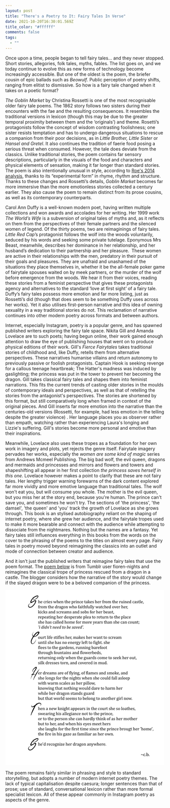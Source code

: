 ```yaml
---
layout: post
title: "There's a Poetry to It: Fairy Tales In Verse"
date: 2021-10-20T16:30:01.569Z
title_color: "#ffffff"
comments: false
tags:
  - ""
---
```

Once upon a time, people began to tell fairy tales... and they never stopped. Short stories, allegories, folk tales, myths, fables. The list goes on, and we today continue to evolve this as new forms of technology become increasingly accessible. But one of the oldest is the poem, the briefer cousin of epic ballads such as *Beowulf*. Public perception of poetry shifts, ranging from elitist to dismissive. So how is a fairy tale changed when it takes on a poetic format?

*The Goblin Market* by Christina Rossetti is one of the most recognisable older fairy tale poems. The 1862 story follows two sisters during their encounters with the fae and the resulting consequences. It resembles the traditional versions in lexicon (though this may be due to the greater temporal proximity between them and the ‘originals’) and theme. Rosetti’s protagonists follow the concept of wisdom contrasting foolishness; one sister resists temptation and has to undergo dangerous situations to rescue a companion from their poor decisions, as in *Little Brother, Little Sister* or *Hansel and Gretel*. It also continues the tradition of faerie food posing a serious threat when consumed. However, the tale does deviate from the classics. Unlike traditional stories, the poem contains far sensory descriptions, particularly in the visuals of the food and characters and physical elements of sensation, making it far longer than standard stories. The poem is also intentionally unusual in style, according to [Roe's 2014 analysis](https://www.bl.uk/romantics-and-victorians/articles/an-introduction-to-goblin-market), thanks to its “experimental form” in rhyme, rhythm and structure. Thanks to these changes and Rossetti’s details, *Goblin Market* becomes far more immersive than the more emotionless stories collected a century earlier. They also cause the poem to remain distinct from its prose cousins, as well as its contemporary counterparts.

Carol Ann Duffy is a well-known modern poet, having written multiple collections and won awards and accolades for her writing. Her 1999 work *The World’s Wife* is a subversion of original tales of myths and, as it reflects on them from the perspectives of their female partners and the silenced women of legend. Of the thirty poems, two are reimaginings of fairy tales. *Little Red Cap*’s protagonist follows the wolf into the woods voluntarily, seduced by his words and seeking some private tutelage. Eponymous Mrs Beast, meanwhile, describes her dominance in her relationship, and her husband’s dedication to their partnership and her pleasure.  These women are active in their relationships with the men, predatory in their pursuit of their goals and pleasures. They are unafraid and unashamed of the situations they place themselves in, whether it be the all-female poker game of fairytale spouses waited on by meek partners, or the murder of the wolf before emergence from the woods. We hear it from their voices, reading these stories from a feminist perspective that gives these protagonists agency and alternatives to the standard ‘love at first sight’ of a fairy tale. Duffy’s fairy tales possess more emotion and far more listing, just as Rossetti’s did (though that does seem to be something Duffy uses across her works). Yet it also utilises first-person narrative and this idea of owning sexuality in a way traditional stories do not. This reclamation of narrative continues into other modern poetry across formats and between authors.

Internet, especially Instagram, poetry is a popular genre, and has spawned published writers exploring the fairy tale space. Nikita Gill and Amanda Lovelace are to such poets; having begun online, their work gained enough attention to draw the eye of publishing houses that went on to produce physical editions of their work. Gill's *Fierce Fairytales* takes traditional stories of childhood and, like Duffy, retells them from alternative perspectives. These narratives humanise villains and return autonomy to previously passive or foolish protagonists. Captain Hook is seeking revenge for a callous teenage heartbreak; The Hatter's madness was induced by gaslighting; the princess was put in the tower to prevent her becoming the dragon. Gill takes classical fairy tales and shapes them into feminist narrations. This fits the current trends of casting older stories in the moulds of contemporary ideals and perspectives, as well as that of retelling the stories from the antagonist's perspectives. The stories are shortened by this format, but still comparatively long when framed in context of the original pieces. And Gill inserts far more emotion into the narrative than the centuries-old versions (Rossetti, for example, had less emotion in the telling despite the greater violence) . Her language places you as observer rather than empath, watching rather than experiencing Laura's longing and Lizzie's suffering. Gill's stories become more personal and emotive than their inspirations.

Meanwhile, Lovelace also uses these tropes as a foundation for her own work in imagery and plots, yet rejects the genre itself. Fairytale imagery pervades her works, especially the *women are some kind of magic* series from Andrews Mcmeel Publishing. The big bad wolf, the evil queen, dragons and mermaids and princesses and mirrors and flowers and towers and shapeshifting all appear in her first collection *the princess saves herself in this one*. Lovelace however makes a point to clarify that these are not fairy tales. Her lengthy trigger warning forewarns of the dark content explored far more vividly and more emotive language than traditional tales. The wolf won't eat you, but will consume you whole. The mother is the evil queen, but you miss her at the story end, because you're human. The prince can't save you, and sometimes he won't try. The sections of 'the princess', 'the damsel', 'the queen' and 'you' track the growth of Lovelace as she grows through. This book is an stylised autobiography reliant on the shaping of internet poetry, where she grew her audience, and the fairytale tropes used to make it more bearable and connect with the audience while attempting to dissociate from the nightmares. Nothing but the names are a fantasy. Yet fairy tales still influences everything in this books from the words on the cover to the phrasing of the poems to the titles on almost every page. Fairy tales in poetry moved beyond reimagining the classics into an outlet and mode of connection between creator and audience.

And it isn't just the published writers that reimagine fairy tales that use the poem format. The [poem below](https://fioren-nights.tumblr.com/post/128616392320) is from Tumblr user fioren-nights and reimagines the classical trope of princess rescued from a dragon in a castle. The blogger considers how the narrative of the story would change if the slayed dragon were to be a beloved companion of the princess.

![](../uploads/article13-tumblrdragonpoem.png)

The poem remains fairly similar in phrasing and style to standard storytelling, but adopts a number of modern internet poetry themes. The lack of typical capitalisation despite caesura; longer sentences than that of prose; use of standard, conversational lexicon rather than more formal specialist lexicon. All of these appear commonly in Instagram poetry as aspects of the genre.